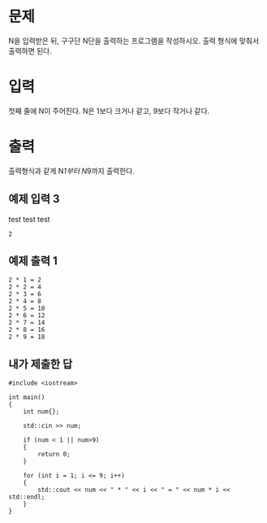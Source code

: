 문제
======
N을 입력받은 뒤, 구구단 N단을 출력하는 프로그램을 작성하시오. 출력 형식에 맞춰서 출력하면 된다.

입력
=======
첫째 줄에 N이 주어진다. N은 1보다 크거나 같고, 9보다 작거나 같다.

출력
========
출력형식과 같게 N*1부터 N*9까지 출력한다.

예제 입력 3 
-------------

test
test
test

```
2
```

예제 출력 1 
---------------

```
2 * 1 = 2   
2 * 2 = 4   
2 * 3 = 6   
2 * 4 = 8   
2 * 5 = 10   
2 * 6 = 12   
2 * 7 = 14   
2 * 8 = 16   
2 * 9 = 18
```

내가 제출한 답
--------

```ciip
#include <iostream>

int main()
{
	int num{};

	std::cin >> num;

	if (num < 1 || num>9)
	{
		return 0;
	}

	for (int i = 1; i <= 9; i++)
	{
		std::cout << num << " * " << i << " = " << num * i << std::endl;
	}
}
```
